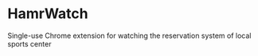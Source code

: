 HamrWatch
=========

Single-use Chrome extension for watching the reservation system of local sports center 